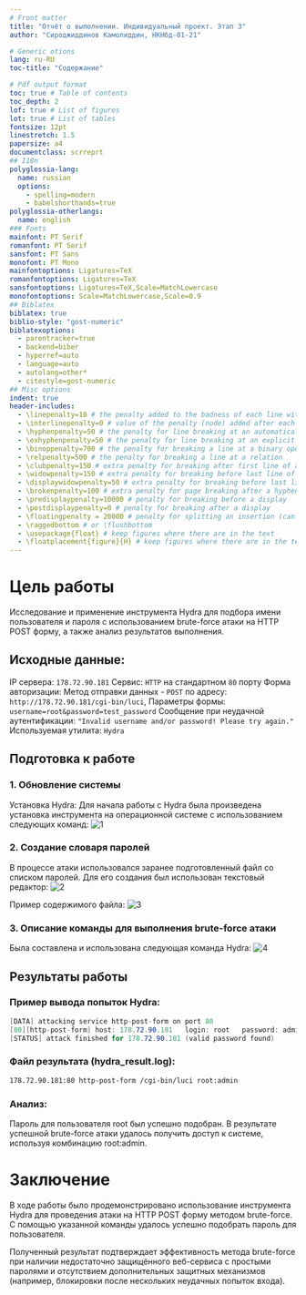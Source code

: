 ```yaml
---
# Front matter
title: "Отчёт о выполнении. Индивидуальный проект. Этап 3"
author: "Сироджиддинов Камолиддин, НКНбд-01-21"

# Generic otions
lang: ru-RU
toc-title: "Содержание"

# Pdf output format
toc: true # Table of contents
toc_depth: 2
lof: true # List of figures
lot: true # List of tables
fontsize: 12pt
linestretch: 1.5
papersize: a4
documentclass: scrreprt
## I18n
polyglossia-lang:
  name: russian
  options:
	- spelling=modern
	- babelshorthands=true
polyglossia-otherlangs:
  name: english
### Fonts
mainfont: PT Serif
romanfont: PT Serif
sansfont: PT Sans
monofont: PT Mono
mainfontoptions: Ligatures=TeX
romanfontoptions: Ligatures=TeX
sansfontoptions: Ligatures=TeX,Scale=MatchLowercase
monofontoptions: Scale=MatchLowercase,Scale=0.9
## Biblatex
biblatex: true
biblio-style: "gost-numeric"
biblatexoptions:
  - parentracker=true
  - backend=biber
  - hyperref=auto
  - language=auto
  - autolang=other*
  - citestyle=gost-numeric
## Misc options
indent: true
header-includes:
  - \linepenalty=10 # the penalty added to the badness of each line within a paragraph (no associated penalty node) Increasing the value makes tex try to have fewer lines in the paragraph.
  - \interlinepenalty=0 # value of the penalty (node) added after each line of a paragraph.
  - \hyphenpenalty=50 # the penalty for line breaking at an automatically inserted hyphen
  - \exhyphenpenalty=50 # the penalty for line breaking at an explicit hyphen
  - \binoppenalty=700 # the penalty for breaking a line at a binary operator
  - \relpenalty=500 # the penalty for breaking a line at a relation
  - \clubpenalty=150 # extra penalty for breaking after first line of a paragraph
  - \widowpenalty=150 # extra penalty for breaking before last line of a paragraph
  - \displaywidowpenalty=50 # extra penalty for breaking before last line before a display math
  - \brokenpenalty=100 # extra penalty for page breaking after a hyphenated line
  - \predisplaypenalty=10000 # penalty for breaking before a display
  - \postdisplaypenalty=0 # penalty for breaking after a display
  - \floatingpenalty = 20000 # penalty for splitting an insertion (can only be split footnote in standard LaTeX)
  - \raggedbottom # or \flushbottom
  - \usepackage{float} # keep figures where there are in the text
  - \floatplacement{figure}{H} # keep figures where there are in the text
---
```


# Цель работы 
Исследование и применение инструмента Hydra для подбора имени пользователя и пароля с использованием brute-force атаки на HTTP POST форму, а также анализ результатов выполнения.

## Исходные данные:
IP сервера: `178.72.90.181`
Сервис: `HTTP` на стандартном `80` порту
Форма авторизации:
Метод отправки данных - `POST` по адресу:
`http://178.72.90.181/cgi-bin/luci`,
Параметры формы:
`username=root&password=test_password`
Сообщение при неудачной аутентификации:
`"Invalid username and/or password! Please try again."`
Используемая утилита: `Hydra`
## Подготовка к работе


### 1. Обновление системы
Установка Hydra: Для начала работы с Hydra была произведена установка инструмента на операционной системе с использованием следующих команд:
![1](./image/1.png)

### 2. Создание словаря паролей
В процессе атаки использовался заранее подготовленный файл со списком паролей. Для его создания был использован текстовый редактор:
![2](./image/2.png)

Пример содержимого файла:
![3](./image/3.png)



### 3. Описание команды для выполнения brute-force атаки
 Была составлена и использована следующая команда Hydra:
![4](./image/4.png)


##  Результаты работы
### Пример вывода попыток Hydra:

```csharp
[DATA] attacking service http-post-form on port 80
[80][http-post-form] host: 178.72.90.181   login: root   password: admin
[STATUS] attack finished for 178.72.90.181 (valid password found)
```

### Файл результата (hydra_result.log):

``` bash
178.72.90.181:80 http-post-form /cgi-bin/luci root:admin
```

### Анализ:
Пароль для пользователя root был успешно подобран. В результате успешной brute-force атаки удалось получить доступ к системе, используя комбинацию root:admin.

# Заключение
В ходе работы было продемонстрировано использование инструмента Hydra для проведения атаки на HTTP POST форму методом brute-force. С помощью указанной команды удалось успешно подобрать пароль для пользователя.

Полученный результат подтверждает эффективность метода brute-force при наличии недостаточно защищённого веб-сервиса с простыми паролями и отсутствием дополнительных защитных механизмов (например, блокировки после нескольких неудачных попыток входа).



